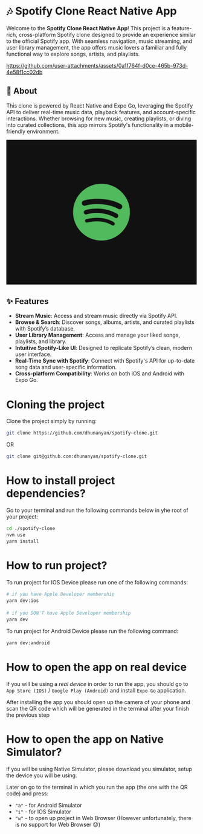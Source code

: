 # 🎶 Spotify Clone React Native App

Welcome to the **Spotify Clone React Native App**! This project is a feature-rich, cross-platform Spotify clone designed to provide an experience similar to the official Spotify app. With seamless navigation, music streaming, and user library management, the app offers music lovers a familiar and fully functional way to explore songs, artists, and playlists.

https://github.com/user-attachments/assets/0a1f764f-d0ce-465b-973d-4e58f1cc02db

## 📖 About

This clone is powered by React Native and Expo Go, leveraging the Spotify API to deliver real-time music data, playback features, and account-specific interactions. Whether browsing for new music, creating playlists, or diving into curated collections, this app mirrors Spotify's functionality in a mobile-friendly environment.

![Logo](./docs/logo.png 'Logo')

## ✨ Features

- **Stream Music**: Access and stream music directly via Spotify API.
- **Browse & Search**: Discover songs, albums, artists, and curated playlists with Spotify’s database.
- **User Library Management**: Access and manage your liked songs, playlists, and library.
- **Intuitive Spotify-Like UI**: Designed to replicate Spotify’s clean, modern user interface.
- **Real-Time Sync with Spotify**: Connect with Spotify's API for up-to-date song data and user-specific information.
- **Cross-platform Compatibility**: Works on both iOS and Android with Expo Go.

# Cloning the project

Clone the project simply by running:

```bash
git clone https://github.com/dhunanyan/spotify-clone.git
```

OR

```bash
git clone git@github.com:dhunanyan/spotify-clone.git
```

# How to install project dependencies?

Go to your terminal and run the following commands below in yhe root of your project:

```bash
cd ./spotify-clone
nvm use
yarn install
```

# How to run project?

To run project for IOS Device please run one of the following commands:

```bash
# if you have Apple Developer membership
yarn dev:ios

# if you DON'T have Apple Developer membership
yarn dev
```

To run project for Android Device please run the following command:

```bash
yarn dev:android
```

# How to open the app on real device

If you will be using a _real device_ in order to run the app, you should go to `App Store (IOS)` / `Google Play (Android)` and install `Expo Go` application.

After installing the app you should open up the camera of your phone and scan the QR code which will be generated in the terminal after your finish the previous step

# How to open the app on Native Simulator?

if you will be using Native Simulator, please download you simulator, setup the device you will be using.

Later on go to the terminal in which you run the app (the one with the QR code) and press:

- `"a"` - for Android Simulator
- `"i"` - for IOS Simulator
- `"w"` - to open up project in Web Browser (However unfortunately, there is no support for Web Browser :disappointed:)
